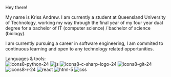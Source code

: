 Hey there!

My name is Kriss Andrew. I am currently a student at Queensland University of Technology, working my way through the final year of my four year dual degree for a bachelor of IT (computer science) / bachelor of science (biology).

I am currently pursuing a career in software engineering, I am commited to continuous learning and open to any technology related opportunities.

Languages & tools:<br/>
![icons8-python-24](https://user-images.githubusercontent.com/65888709/160224616-7f2bb820-bbf9-4d57-a6a4-0c249f940ec2.png)
![js](https://user-images.githubusercontent.com/65888709/153367068-58554436-2964-47db-842e-e63d92725e9a.png)
![icons8-c-sharp-logo-24](https://user-images.githubusercontent.com/65888709/160224658-2a01906e-8928-496f-a5d3-eff9a993d1e8.png)
![icons8-git-24](https://user-images.githubusercontent.com/65888709/160224677-da6158c1-12bb-4314-9a56-ea66389f172a.png)
![icons8-r-24](https://user-images.githubusercontent.com/65888709/160224719-544e9645-323e-4c78-8a53-a8432e687d17.png)
![react](https://user-images.githubusercontent.com/65888709/153367339-090be0b6-fcc8-4437-a0db-30836d3ce3cb.png)
![html-5](https://user-images.githubusercontent.com/65888709/153366958-dad4200c-fa9c-4aa6-90d9-2ce2b2d11b8f.png)
![css](https://user-images.githubusercontent.com/65888709/153367058-5b89e735-591f-4181-a8c8-2356abaae0f5.png)





<!---
KrissAndrew/KrissAndrew is a ✨ special ✨ repository because its `README.md` (this file) appears on your GitHub profile.
You can click the Preview link to take a look at your changes.
--->



